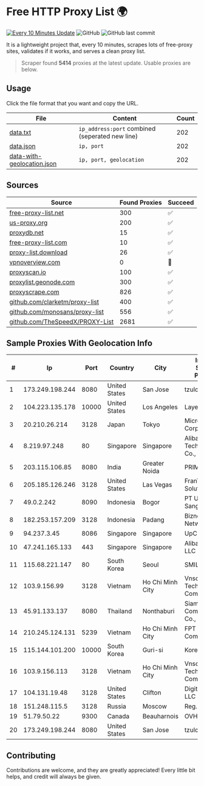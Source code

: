 
# Free HTTP Proxy List 🌍

[![Every 10 Minutes Update](https://github.com/mertguvencli/http-proxy-list/actions/workflows/main.yml/badge.svg?branch=main)](https://github.com/mertguvencli/http-proxy-list/actions/workflows/main.yml)
![GitHub](https://img.shields.io/github/license/mertguvencli/http-proxy-list)
![GitHub last commit](https://img.shields.io/github/last-commit/mertguvencli/http-proxy-list)

It is a lightweight project that, every 10 minutes, scrapes lots of free-proxy sites, validates if it works, and serves a clean proxy list.


> Scraper found **5414** proxies at the latest update. Usable proxies are below.

## Usage

Click the file format that you want and copy the URL.


|File|Content|Count|
|----|-------|-----|
|[data.txt](https://raw.githubusercontent.com/mertguvencli/http-proxy-list/main/proxy-list/data.txt)|`ip_address:port` combined (seperated new line)|202|
|[data.json](https://raw.githubusercontent.com/mertguvencli/http-proxy-list/main/proxy-list/data.json)|`ip, port`|202|
|[data-with-geolocation.json](https://raw.githubusercontent.com/mertguvencli/http-proxy-list/main/proxy-list/data-with-geolocation.json)|`ip, port, geolocation`|202|

## Sources

|Source|Found Proxies|Succeed|
|------|-------------|-------|
|[free-proxy-list.net](https://free-proxy-list.net)|300|✅|
|[us-proxy.org](https://www.us-proxy.org)|200|✅|
|[proxydb.net](http://proxydb.net)|15|✅|
|[free-proxy-list.com](https://free-proxy-list.com/?page=&port=&type%5B%5D=http&type%5B%5D=https&up_time=0&search=Search)|10|✅|
|[proxy-list.download](https://www.proxy-list.download/HTTP)|26|✅|
|[vpnoverview.com](https://vpnoverview.com/privacy/anonymous-browsing/free-proxy-servers)|0|🚫|
|[proxyscan.io](https://www.proxyscan.io)|100|✅|
|[proxylist.geonode.com](https://proxylist.geonode.com/api/proxy-list?limit=300&page=1&sort_by=lastChecked&sort_type=desc&protocols=http,https)|300|✅|
|[proxyscrape.com](https://api.proxyscrape.com/v2/?request=displayproxies&protocol=http&timeout=10000&country=all&ssl=all&anonymity=all)|826|✅|
|[github.com/clarketm/proxy-list](https://raw.githubusercontent.com/clarketm/proxy-list/master/proxy-list-raw.txt)|400|✅|
|[github.com/monosans/proxy-list](https://raw.githubusercontent.com/monosans/proxy-list/main/proxies/http.txt)|556|✅|
|[github.com/TheSpeedX/PROXY-List](https://raw.githubusercontent.com/TheSpeedX/PROXY-List/master/http.txt)|2681|✅|


## Sample Proxies With Geolocation Info

|#|Ip|Port|Country|City|Internet Service Provider|
|-|--|----|-------|----|-------------------------|
|1|173.249.198.244|8080|United States|San Jose|tzulo, inc.|
|2|104.223.135.178|10000|United States|Los Angeles|LayerHost|
|3|20.210.26.214|3128|Japan|Tokyo|Microsoft Corporation|
|4|8.219.97.248|80|Singapore|Singapore|Alibaba (US) Technology Co., Ltd.|
|5|203.115.106.85|8080|India|Greater Noida|PRIMENET|
|6|205.185.126.246|3128|United States|Las Vegas|FranTech Solutions|
|7|49.0.2.242|8090|Indonesia|Bogor|PT Usaha Adi Sanggoro|
|8|182.253.157.209|3128|Indonesia|Padang|Biznet Networks|
|9|94.237.3.45|8086|Singapore|Singapore|UpCloud Ltd|
|10|47.241.165.133|443|Singapore|Singapore|Alibaba.com LLC|
|11|115.68.221.147|80|South Korea|Seoul|SMILESERV|
|12|103.9.156.99|3128|Vietnam|Ho Chi Minh City|Vnso Technology Company|
|13|45.91.133.137|8080|Thailand|Nonthaburi|Siamdata Communication Co., ltd.|
|14|210.245.124.131|5239|Vietnam|Ho Chi Minh City|FPT Telecom Company|
|15|115.144.101.200|10000|South Korea|Guri-si|Korea Telecom|
|16|103.9.156.113|3128|Vietnam|Ho Chi Minh City|Vnso Technology Company|
|17|104.131.19.48|3128|United States|Clifton|DigitalOcean, LLC|
|18|151.248.115.5|3128|Russia|Moscow|Reg.Ru|
|19|51.79.50.22|9300|Canada|Beauharnois|OVH SAS|
|20|173.249.198.244|8080|United States|San Jose|tzulo, inc.|



## Contributing

Contributions are welcome, and they are greatly appreciated! Every
little bit helps, and credit will always be given.

